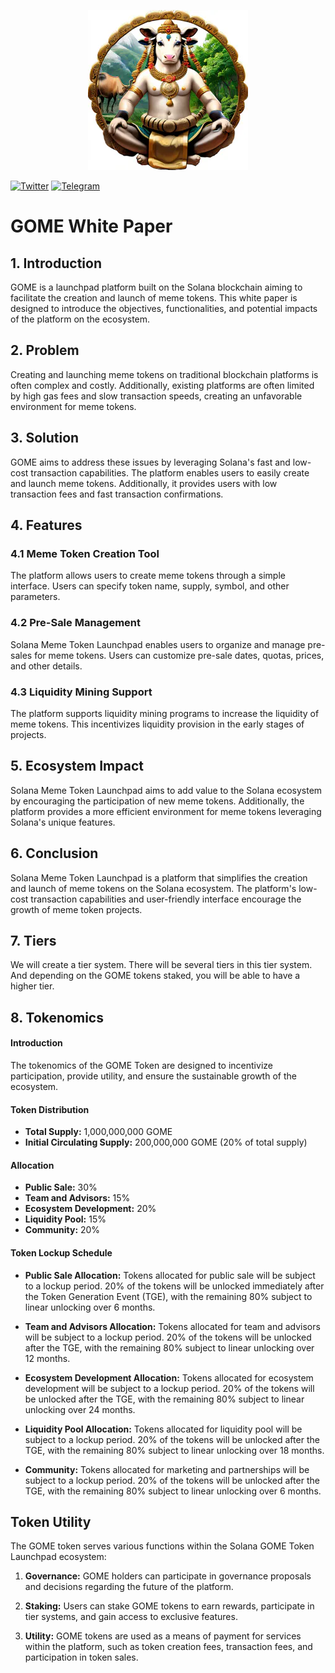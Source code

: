 <p align="center">
<picture>
    <source srcset="https://raw.githubusercontent.com/godofmemessol/gome-white-paper/main/nandhi.png?token=GHSAT0AAAAAACP2CGPZD7QXBJCC5N4JDYTOZPZ4TNA" media="(prefers-color-scheme: dark)">
    <img src="https://raw.githubusercontent.com/godofmemessol/gome-white-paper/main/nandhi.png?token=GHSAT0AAAAAACP2CGPZD7QXBJCC5N4JDYTOZPZ4TNA" alt="NANDHI">
</picture>
</p>

[![Twitter](https://img.shields.io/badge/Twitter-1DA1F2?style=for-the-badge&logo=twitter&logoColor=white)](https://twitter.com/GodOfMemesSOL)
[![Telegram](https://img.shields.io/badge/Telegram-2CA5E0?style=flat-squeare&logo=telegram&logoColor=white)](https://t.me/godofmemessol)

# GOME White Paper

## 1. Introduction

GOME is a launchpad platform built on the Solana blockchain aiming to facilitate the creation and launch of meme tokens. This white paper is designed to introduce the objectives, functionalities, and potential impacts of the platform on the ecosystem.

## 2. Problem

Creating and launching meme tokens on traditional blockchain platforms is often complex and costly. Additionally, existing platforms are often limited by high gas fees and slow transaction speeds, creating an unfavorable environment for meme tokens.

## 3. Solution

GOME aims to address these issues by leveraging Solana's fast and low-cost transaction capabilities. The platform enables users to easily create and launch meme tokens. Additionally, it provides users with low transaction fees and fast transaction confirmations.

## 4. Features

### 4.1 Meme Token Creation Tool
The platform allows users to create meme tokens through a simple interface. Users can specify token name, supply, symbol, and other parameters.

### 4.2 Pre-Sale Management
Solana Meme Token Launchpad enables users to organize and manage pre-sales for meme tokens. Users can customize pre-sale dates, quotas, prices, and other details.

### 4.3 Liquidity Mining Support
The platform supports liquidity mining programs to increase the liquidity of meme tokens. This incentivizes liquidity provision in the early stages of projects.

## 5. Ecosystem Impact

Solana Meme Token Launchpad aims to add value to the Solana ecosystem by encouraging the participation of new meme tokens. Additionally, the platform provides a more efficient environment for meme tokens leveraging Solana's unique features.

## 6. Conclusion

Solana Meme Token Launchpad is a platform that simplifies the creation and launch of meme tokens on the Solana ecosystem. The platform's low-cost transaction capabilities and user-friendly interface encourage the growth of meme token projects.

## 7. Tiers
We will create a tier system. There will be several tiers in this tier system. And depending on the GOME tokens staked, you will be able to have a higher tier.

## 8. Tokenomics
#### Introduction

The tokenomics of the GOME Token are designed to incentivize participation, provide utility, and ensure the sustainable growth of the ecosystem.

#### Token Distribution
- **Total Supply:** 1,000,000,000 GOME
- **Initial Circulating Supply:** 200,000,000 GOME (20% of total supply)

#### Allocation
- **Public Sale:** 30%
- **Team and Advisors:** 15%
- **Ecosystem Development:** 20%
- **Liquidity Pool:** 15%
- **Community:** 20%

#### Token Lockup Schedule
- **Public Sale Allocation:** Tokens allocated for public sale will be subject to a lockup period. 20% of the tokens will be unlocked immediately after the Token Generation Event (TGE), with the remaining 80% subject to linear unlocking over 6 months.

- **Team and Advisors Allocation:** Tokens allocated for team and advisors will be subject to a lockup period. 20% of the tokens will be unlocked after the TGE, with the remaining 80% subject to linear unlocking over 12 months.

- **Ecosystem Development Allocation:** Tokens allocated for ecosystem development will be subject to a lockup period. 20% of the tokens will be unlocked after the TGE, with the remaining 80% subject to linear unlocking over 24 months.

- **Liquidity Pool Allocation:** Tokens allocated for liquidity pool will be subject to a lockup period. 20% of the tokens will be unlocked after the TGE, with the remaining 80% subject to linear unlocking over 18 months.

- **Community:** Tokens allocated for marketing and partnerships will be subject to a lockup period. 20% of the tokens will be unlocked after the TGE, with the remaining 80% subject to linear unlocking over 6 months.


## Token Utility

The GOME token serves various functions within the Solana GOME Token Launchpad ecosystem:

1. **Governance:** GOME holders can participate in governance proposals and decisions regarding the future of the platform.
  
2. **Staking:** Users can stake GOME tokens to earn rewards, participate in tier systems, and gain access to exclusive features.

3. **Utility:** GOME tokens are used as a means of payment for services within the platform, such as token creation fees, transaction fees, and participation in token sales.

